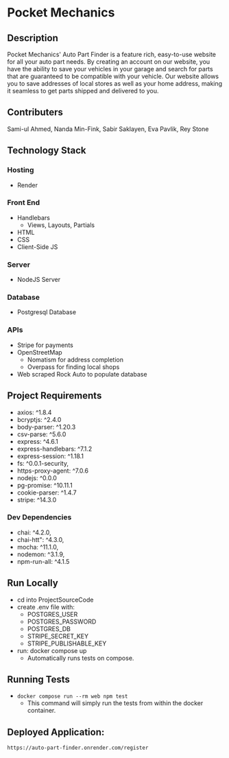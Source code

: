# Pocket Mechanics
## Description
Pocket Mechanics' Auto Part Finder is a feature rich, easy-to-use website for all your auto part needs. By creating an account on our website, you have the ability to save your vehicles in your garage and search for parts that are guaranteed to be compatible with your vehicle. Our website allows you to save addresses of local stores as well as your home address, making it seamless to get parts shipped and delivered to you.

## Contributers
Sami-ul Ahmed, Nanda Min-Fink, Sabir Saklayen, Eva Pavlik, Rey Stone

## Technology Stack
### Hosting
- Render
### Front End
- Handlebars
    - Views, Layouts, Partials
- HTML
- CSS
- Client-Side JS

### Server
- NodeJS Server

### Database
- Postgresql Database

### APIs
- Stripe for payments
- OpenStreetMap
    - Nomatism for address completion
    - Overpass for finding local shops
- Web scraped Rock Auto to populate database

## Project Requirements
- axios: ^1.8.4
- bcryptjs: ^2.4.0
- body-parser: ^1.20.3
- csv-parse: ^5.6.0
- express: ^4.6.1
- express-handlebars: ^7.1.2
- express-session: ^1.18.1
- fs: ^0.0.1-security,
- https-proxy-agent: ^7.0.6
- nodejs: ^0.0.0
- pg-promise: ^10.11.1
- cookie-parser: ^1.4.7
- stripe: ^14.3.0

### Dev Dependencies
- chai: ^4.2.0,
- chai-htt": ^4.3.0,
- mocha: ^11.1.0,
- nodemon: ^3.1.9,
- npm-run-all: ^4.1.5

## Run Locally
- cd into ProjectSourceCode
- create .env file with:
    - POSTGRES_USER
    - POSTGRES_PASSWORD
    - POSTGRES_DB
    - STRIPE_SECRET_KEY
    - STRIPE_PUBLISHABLE_KEY
- run: docker compose up
    - Automatically runs tests on compose.

## Running Tests
- `docker compose run --rm web npm test` 
    - This command will simply run the tests from within the docker container.

## Deployed Application:
`https://auto-part-finder.onrender.com/register`
